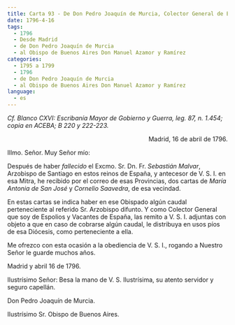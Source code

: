```yaml
---
title: Carta 93 - De Don Pedro Joaquín de Murcia, Colector General de Espolios y Vacantes de España, al Obispo de Buenos Aires Don Manuel Azamor y Ramírez (Madrid, 16 de abril de 1796).
date: 1796-4-16
tags:
  - 1796
  - Desde Madrid
  - de Don Pedro Joaquín de Murcia
  - al Obispo de Buenos Aires Don Manuel Azamor y Ramírez
categories:
  - 1795 a 1799
  - 1796
  - de Don Pedro Joaquín de Murcia
  - al Obispo de Buenos Aires Don Manuel Azamor y Ramírez
language:
  - es
---
```

_Cf. Blanco CXVI: Escribanía Mayor de Gobierno y Guerra, leg. 87, n. 1.454; copia en ACEBA; B 220 y 222-223._

<div align="right">
Madrid, 16 de abril de 1796.
</div>

Illmo. Señor. Muy Señor mío:

Después de haber _fallecido_ el Excmo. Sr. Dn. Fr. _Sebastián Malvar_, Arzobispo de Santiago en estos reinos de España, y antecesor de V. S. I. en esa Mitra, he recibido por el correo de esas Provincias, dos cartas de _María Antonia de San José_ y _Cornelio Saavedra_, de esa vecindad.

En estas cartas se indica haber en ese Obispado algún caudal perteneciente al referido Sr. Arzobispo difunto. Y como Colector General que soy de Espolios y Vacantes de España, las remito a V. S. I. adjuntas con objeto a que en caso de cobrarse algún caudal, le distribuya en usos píos de esa Diócesis, como perteneciente a ella.

Me ofrezco con esta ocasión a la obediencia de V. S. I., rogando a Nuestro Señor le guarde muchos años.

Madrid y abril 16 de 1796.

Ilustrísimo Señor: Besa la mano de V. S. Ilustrísima, su atento servidor y seguro capellán.

Don Pedro Joaquín de Murcia.

Ilustrísimo Sr. Obispo de Buenos Aires.
